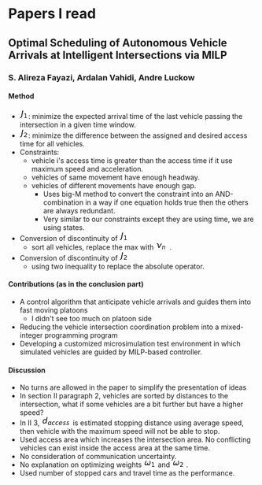# Papers I read
## Optimal Scheduling of Autonomous Vehicle Arrivals at Intelligent Intersections via MILP
### S. Alireza Fayazi, Ardalan Vahidi, Andre Luckow
#### Method
- ![img](images/J_1.png): minimize the expected arrival time of the last vehicle
passing the intersection in a given time window.
- ![img](images/J_2.png): minimize the difference between the assigned and desired access time for
all vehicles.
- Constraints:
    - vehicle i's access time is greater than the access time if it use maximum speed
    and acceleration.
    - vehicles of same movement have enough headway.
    - vehicles of different movements have enough gap.
        - Uses big-M method to convert the constraint into an AND-combination
        in a way if one equation holds true then the others are always redundant.
        - Very similar to our constraints except they are using time, we are
        using states.
- Conversion of discontinuity of ![img](images/J_1.png) <!--J_1-->
    - sort all vehicles, replace the max with ![img](images/v_n.png) <!--v_n-->.
- Conversion of discontinuity of ![img](images/J_2.png) <!--J_2-->
    - using two inequality to replace the absolute operator.
#### Contributions (as in the conclusion part)
- A control algorithm that anticipate vehicle arrivals and guides them into fast moving platoons
    - I didn't see too much on platoon side
- Reducing the vehicle intersection coordination problem into a mixed-integer programming
 program
- Developing a customized microsimulation test environment in which simulated
vehicles are guided by MILP-based controller.
#### Discussion
- No turns are allowed in the paper to simplify the presentation of ideas
- In section II paragraph 2, vehicles are sorted by distances to the intersection,
 what if some vehicles are a bit further but have a higher speed?
- In II 3, ![img](images/d_access.jpg) <!--d_{access}--> is estimated stopping distance using average speed, then
vehicle with the maximum speed will not be able to stop.
- Used access area which increases the intersection area. No conflicting vehicles
 can exist inside the access area at the same time.
- No consideration of communication uncertainty.
- No explanation on optimizing weights ![img](images/omega_1.png) <!--w1--> and ![img](images/omega_2.png) <!--w2-->.
- Used number of stopped cars and travel time as the performance.
